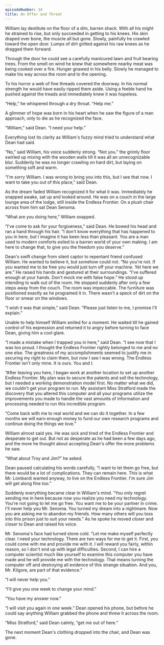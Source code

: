 ```yaml
---
episodeNumber: 14
title: An Offer and Threat
---
```


William lay destitute on the floor of a dim, barren shack.  With all his might he strained to rise, but only succeeded in getting to his knees.  His skin draped over bone, the muscle all but gone.  Slowly, painfully he crawled toward the open door.  Lumps of dirt gritted against his raw knees as he dragged them forward.

Through the door he could see a carefully manicured lawn and fruit bearing trees.  From the smell on wind he knew that somewhere nearby meat was being cooked over a fire.  Hunger gnawed in his belly.  Slowly he managed to make his way across the room and to the opening.

To his horror a web of fine threads covered the doorway.  In his normal strength he would have easily ripped them aside.  Using a feeble hand he pushed against the treads and immediately knew it was hopeless.  

“Help,” he whispered through a dry throat. “Help me.” 

A glimmer of hope was born in his heart when he saw the figure of a man approach, only to die as he recognized the face.

“William,” said Dean. “I need your help.”

Everything lost its clarity as William's fuzzy mind tried to understand what Dean had said.  

“No,” said William, his voice suddenly strong. “Not you.” the grimly floor swirled up mixing with the wooden walls till it was all an unrecognizable blur.  Suddenly he was no longer crawling on hard dirt, but laying on something soft and warm. 

“I'm sorry William.  I was wrong to bring you into this, but I see that now.  I want to take you out of this place,” said Dean.

As the dream faded William recognized it for what it was.  Immediately he snapped awake, sat up and looked around.  He was on a couch in the large lounge area of the lodge, still inside the Endless Frontier.  On a plush chair across from him sat Dean Senoma.

“What are you doing here,” William snapped.

“I've come to ask for your forgiveness,” said Dean.  He bowed his head and ran a hand through his hair.  “I don't know everything that has happened to you in here, but I imagine it has been less than pleasant.  You are a man used to modern comforts exiled to a barren world of your own making.  I am here to change that, to give you the freedom you deserve.”

Dean's swift change from silent captor to repentant friend confused William.  He wanted to believe it, but somehow could not.  “No you're not.  If you wanted me to be free you would just turn off your machine.  Yet here we are.”  He raised his hands and gestured at their surroundings.  “I've suffered enough at your hands.  Don't mock me with false hope.” He stood up intending to walk out of the room.  He stopped suddenly after only a few steps away from the couch.  The room was impeccable.  The furniture was positioned exactly as he programed it in.  There wasn't a speck of dirt on the floor or smear on the windows.

“I wish it was that simple,” said Dean.  “Please just listen to me, I promise I'll explain.”

Unable to help himself William smiled for a moment.  He waited till he gained control of his expression and returned it to angry before turning to face Dean, giving him a cool glare.

“I made a mistake when I trapped you in here,” said Dean.  “I see now that I was too proud.  I thought the Endless Frontier rightly belonged to me and no one else.  The greatness of my accomplishments seemed to justify me in securing my right to claim them, but now I see I was wrong.  The Endless Frontier isn't only mine.  It is ours.  You and I.

“After leaving you here, I began work at another location to set up another Endless Frontier.  My plan was to secure the patents and sell the technology,  but I needed a working demonstration model first.   No matter what we did, we couldn't get your program to run.  My assistant Miss Stratford made the discovery that you altered this computer and all your programs utilize the improvements you made to handle the vast amounts of information and processing needed to run this incredible program.

“Come back with me to real world and we can do it together.  In a few months we will earn enough money to fund our own research programs and continue doing the things we love.”

William almost said yes.  He was sick and tired of the Endless Frontier and desperate to get out.  But not as desperate as he had been a few days ago, and the more he thought about accepting Dean's offer the more problems he saw. 

“What about Troy and Jim?” he asked.

Dean paused calculating his words carefully, “I want to let them go free, but there would be a lot of complications.  They can remain here.  This is what Mr. Lombardi wanted anyway, to live on the Endless Frontier.  I'm sure Jim will get along fine too.”

Suddenly everything became clear in William's mind.  “You only regret sending me in here because now you realize you need my technology.  You're not going to let me go free.  You want me to be your partner in crime.  I'll never help you Mr. Senoma.  You turned my dream into a nightmare.  Now you are asking me to abandon my friends.  How many others will you toss into this prison just to suit your needs.” As he spoke he moved closer and closer to Dean and raised his voice.  

Mr. Senoma's face had turned stone cold.  “Let me make myself perfectly clear.  I need your technology.  There are two ways for me to get it.  First, you could come with me and provide me with it.  I will reward you fairly, within reason, so I don't end up with legal difficulties.  Second, I can hire a computer scientist much like yourself to examine this computer you have made and he will provide me with the technology.  That means turning the computer off and destroying all evidence of this strange situation.  And you, Mr. Kilgore, are part of that evidence.”

“I will never help you.”

“I'll give you one week to change your mind.”

“You have my answer now.”

“I will visit you again in one week.”  Dean opened his phone, but before he could say anything William grabbed the phone and threw it across the room.

“Miss Stratford,” said Dean calmly, “get me out of here.”

The next moment Dean's clothing dropped into the chair, and Dean was gone.